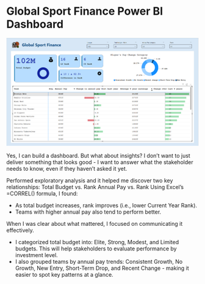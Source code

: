 # Global Sport Finance Power BI Dashboard
![](https://github.com/Ajay96700/Global-Sport-Finances-Power-BI/blob/main/Global%20sport%20Finance%20-%20Dashboard%20two.png)

Yes, I can build a dashboard. But what about insights? I don’t want to just deliver something that looks good - I want to answer what the stakeholder needs to know, even if they haven’t asked it yet.

Performed exploratory analysis and it helped me discover two key relationships:
Total Budget vs. Rank
Annual Pay vs. Rank
Using Excel’s =CORREL() formula, I found:
- As total budget increases, rank improves (i.e., lower Current Year Rank).
- Teams with higher annual pay also tend to perform better.

When I was clear about what mattered, I focused on communicating it effectively.
- I categorized total budget into: Elite, Strong, Modest, and Limited budgets. This will help stakeholders to evaluate performance by investment level.
- I also grouped teams by annual pay trends: Consistent Growth, No Growth, New Entry, Short-Term Drop, and Recent Change - making it easier to spot key patterns at a glance.
